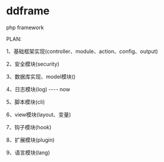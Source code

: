 ddframe
=======

php framework

PLAN:

1、基础框架实现(controller、module、action、config、output)

2、安全模块(security)

3、数据库实现、model模块()

4、日志模块(log)  ---- now

5、脚本模块(cli)

6、view模块(layout、变量)

7、钩子模块(hook)

8、扩展模块(plugin)

9、语言模块(lang)